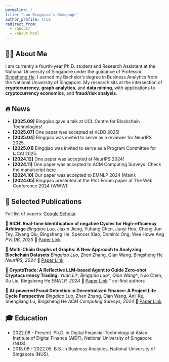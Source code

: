 ```yaml
---
permalink: /
title: "Luo Bingqiao's Homepage"
author_profile: true
redirect_from: 
  - /about/
  - /about.html
---
```


## 👋🏻 About Me
I am currently a fourth-year Ph.D. student and Research Assistant at the National University of Singapore under the guidance of Professor [Bingsheng He](https://www.comp.nus.edu.sg/~hebs/). I earned my Bachelor’s degree in Business Analytics from the National University of Singapore. My research sits at the intersection of **cryptocurrency**, **graph analytics**, and **data mining**, with applications to  **cryptocurrency economics**, and **fraud/risk analysis**. 

## 🔥 News
- **[2025.09]** Bingqiao gave a talk at UCL Centre for Blockchain Technologies!
- **[2025.07]** One paper was accepted at VLDB 2025!
- **[2025.04]** Bingqiao was invited to serve as a reviewer for NeurIPS 2025.
- **[2025.01]** Bingqiao was invited to serve as a Program Committee for IJCAI 2025.
- **[2024.12]** One paper was accepted at NeurIPS 2024!
- **[2024.11]** One paper was accepted to ACM Computing Surveys. Check the manuiscript [here](https://dl.acm.org/doi/pdf/10.1145/3705296)
- **[2024.10]** Our paper was accepted to EMNLP 2024 (Main).
- **[2024.05]** Bingqiao presented at the PhD Forum paper at The Web Conference 2024 (WWW)!


## 📝 Selected Publications
Full list of papers: [Google Scholar](https://scholar.google.com/citations?user=eJAZkrUAAAAJ&hl=en)

📖 **RICH: Real-time Identification of negative Cycles for High-efficiency Arbitrage**
*Bingqiao Luo*, Jiaxin Jiang, Yuhang Chen, Junyi Hou, Cheng Jun Tey, Ziyang Qiu, Bingsheng He, Spencer Xiao, Dominic Ong, Wee Howe Ang
*PVLDB, 2025*
🔗 [Paper Link](https://dl.acm.org/doi/10.14778/3749646.3749678)

📖 **Multi-Chain Graphs of Graphs: A New Approach to Analyzing Blockchain Datasets**
*Bingqiao Luo*, Zhen Zhang, Qian Wang, Bingsheng He
*NeurIPS, 2024*
🔗 [Paper Link](https://proceedings.neurips.cc/paper_files/paper/2024/file/3205b048f9cc54b9f7963db0b0f52d53-Paper-Datasets_and_Benchmarks_Track.pdf)

📖 **CryptoTrade: A Reflective LLM-based Agent to Guide Zero-shot Cryptocurrency Trading.**
*Yuan Li†*, *Bingqiao Luo†*, *Qian Wang†*, Nuo Chen, Xu Liu, Bingsheng He
*EMNLP, 2024*
🔗 [Paper Link](https://aclanthology.org/2024.emnlp-main.63/)
† co-first authors

📖 **AI-powered Fraud Detection in Decentralized Finance: A Project Life Cycle Perspective**
*Bingqiao Luo*, Zhen Zhang, Qian Wang, Anli Ke, Shengliang Lu, Bingsheng He
*ACM Computing Surveys, 2024*
🔗 [Paper Link](https://dl.acm.org/doi/10.1145/3705296)


## 🎓 Education
- 2022.08 - Present. Ph.D. in Digital Financial Technology at Asian Institute of Digital Finance (AIDF), National University of Singapore (NUS).
- 2018.08 - 2022.05. B.S. in Business Analytics, National University of Singapore (NUS). 
